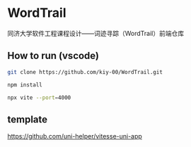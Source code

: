 # WordTrail
同济大学软件工程课程设计——词迹寻踪（WordTrail）前端仓库
## How to run (vscode)
```bash
git clone https://github.com/kiy-00/WordTrail.git
```
```bash
npm install
```
```bash
npx vite --port=4000
```
## template
https://github.com/uni-helper/vitesse-uni-app
